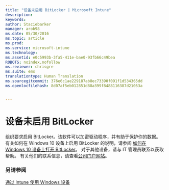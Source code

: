 ```yaml
---
title: "设备未启用 BitLocker | Microsoft Intune"
description: 
keywords: 
author: Staciebarker
manager: arob98
ms.date: 05/30/2016
ms.topic: article
ms.prod: 
ms.service: microsoft-intune
ms.technology: 
ms.assetid: e0c5993b-3fa5-411e-bae0-93fb66c49bea
ROBOTS: noindex,nofollow
ms.reviewer: chrisgre
ms.suite: ems
translationtype: Human Translation
ms.sourcegitcommit: 376e6c1ae229187ab8ec73390f091f1d534365dd
ms.openlocfilehash: 8d07af5eb012851d88a399f8488116387d21053a


---
```



# 设备未启用 BitLocker

组织要求启用 BitLocker。该软件可以加密驱动程序，并有助于保护你的数据。 有关如何在 Windows 10 设备上启用 BitLocker 的说明，请参阅 [如何在 Windows 10 设备上打开 BitLocker](https://gallery.technet.microsoft.com/How-to-turn-on-BitLocker-34294d3d)。 对于其他设备，请与 IT 管理员联系以获取帮助。 有关他们的联系信息，请查看[公司门户网站](http://portal.manage.microsoft.com)。

### 另请参阅
[通过 Intune 使用 Windows 设备](using-your-windows-device-with-intune.md)


<!--HONumber=Jul16_HO3-->


